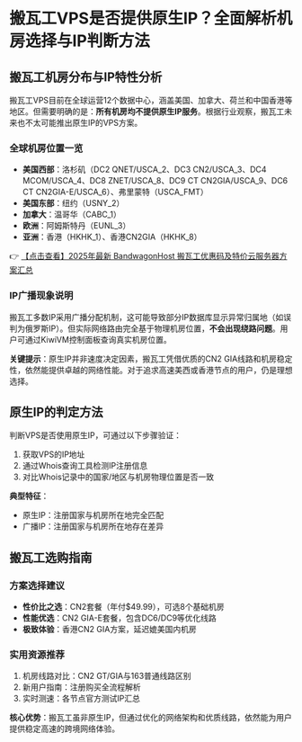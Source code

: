 # 搬瓦工VPS是否提供原生IP？全面解析机房选择与IP判断方法

## 搬瓦工机房分布与IP特性分析

搬瓦工VPS目前在全球运营12个数据中心，涵盖美国、加拿大、荷兰和中国香港等地区。但需要明确的是：**所有机房均不提供原生IP服务**。根据行业观察，搬瓦工未来也不太可能推出原生IP的VPS方案。

### 全球机房位置一览
- **美国西部**：洛杉矶（DC2 QNET/USCA_2、DC3 CN2/USCA_3、DC4 MCOM/USCA_4、DC8 ZNET/USCA_8、DC9 CT CN2GIA/USCA_9、DC6 CT CN2GIA-E/USCA_6）、弗里蒙特（USCA_FMT）
- **美国东部**：纽约（USNY_2）
- **加拿大**：温哥华（CABC_1）
- **欧洲**：阿姆斯特丹（EUNL_3）
- **亚洲**：香港（HKHK_1）、香港CN2GIA（HKHK_8）

👉 [【点击查看】2025年最新 BandwagonHost 搬瓦工优惠码及特价云服务器方案汇总](https://bit.ly/banwagon)

### IP广播现象说明
搬瓦工多数IP采用广播分配机制，这可能导致部分IP数据库显示异常归属地（如误判为俄罗斯IP）。但实际网络路由完全基于物理机房位置，**不会出现绕路问题**。用户可通过KiwiVM控制面板查询真实机房位置。

**关键提示**：原生IP并非速度决定因素，搬瓦工凭借优质的CN2 GIA线路和机房稳定性，依然能提供卓越的网络性能。对于追求高速美西或香港节点的用户，仍是理想选择。

## 原生IP的判定方法

判断VPS是否使用原生IP，可通过以下步骤验证：

1. 获取VPS的IP地址
2. 通过Whois查询工具检测IP注册信息
3. 对比Whois记录中的国家/地区与机房物理位置是否一致

**典型特征**：
- 原生IP：注册国家与机房所在地完全匹配
- 广播IP：注册国家与机房所在地存在差异

## 搬瓦工选购指南

### 方案选择建议
- **性价比之选**：CN2套餐（年付$49.99），可选8个基础机房
- **性能优选**：CN2 GIA-E套餐，包含DC6/DC9等优化线路
- **极致体验**：香港CN2 GIA方案，延迟媲美国内机房

### 实用资源推荐
1. 机房线路对比：CN2 GT/GIA与163普通线路区别
2. 新用户指南：注册购买全流程解析
3. 实时测速：各节点官方测试IP汇总

**核心优势**：搬瓦工虽非原生IP，但通过优化的网络架构和优质线路，依然能为用户提供稳定高速的跨境网络体验。
